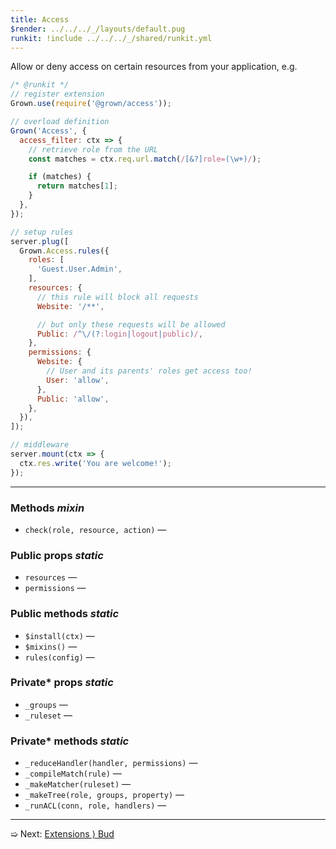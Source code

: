 ```yaml
---
title: Access
$render: ../../../_/layouts/default.pug
runkit: !include ../../../_/shared/runkit.yml
---
```


Allow or deny access on certain resources from your application, e.g.

```js
/* @runkit */
// register extension
Grown.use(require('@grown/access'));

// overload definition
Grown('Access', {
  access_filter: ctx => {
    // retrieve role from the URL
    const matches = ctx.req.url.match(/[&?]role=(\w+)/);

    if (matches) {
      return matches[1];
    }
  },
});

// setup rules
server.plug([
  Grown.Access.rules({
    roles: [
      'Guest.User.Admin',
    ],
    resources: {
      // this rule will block all requests
      Website: '/**',

      // but only these requests will be allowed
      Public: /^\/(?:login|logout|public)/,
    },
    permissions: {
      Website: {
        // User and its parents' roles get access too!
        User: 'allow',
      },
      Public: 'allow',
    },
  }),
]);

// middleware
server.mount(ctx => {
  ctx.res.write('You are welcome!');
});
```

---

### Methods <var>mixin</var>

- `check(role, resource, action)` &mdash;

### Public props <var>static</var>

- `resources` &mdash;
- `permissions` &mdash;

### Public methods <var>static</var>

- `$install(ctx)` &mdash;
- `$mixins()` &mdash;
- `rules(config)` &mdash;

### Private* props <var>static</var>

- `_groups` &mdash;
- `_ruleset` &mdash;

### Private* methods <var>static</var>

- `_reduceHandler(handler, permissions)` &mdash;
- `_compileMatch(rule)` &mdash;
- `_makeMatcher(ruleset)` &mdash;
- `_makeTree(role, groups, property)` &mdash;
- `_runACL(conn, role, handlers)` &mdash;

---

➯ Next: [Extensions &rangle; Bud](./docs/extensions/bud)
